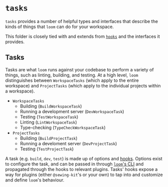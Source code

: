 # `tasks`

`tasks` provides a number of helpful types and interfaces that describe the kinds of things that `loom` can do for your workspace.

This folder is closely tied with and extends from [`hooks`](../hooks/README.md) and the interfaces it provides.

## Tasks

Tasks are what `loom` runs against your codebase to perform a variety of things, such as linting, building, and testing. At a high level, `loom` distinguishes between `WorkspaceTasks` (which apply to the entire workspace) and `ProjectTasks` (which apply to the individual projects within a workspace).

- `WorkspaceTasks`
  - Building (`BuildWorkspaceTask`)
  - Running a development server (`DevWorkspaceTask`)
  - Testing (`TestWorkspaceTask`)
  - Linting (`LintWorkspaceTask`)
  - Type-checking (`TypeCheckWorkspaceTask`)
- `ProjectTasks`
  - Building (`BuildProjectTask`)
  - Running a develoment server (`DevProjectTask`)
  - Testing (`TestProjectTask`)

A task (e.g. `build`, `dev`, `test`) is made up of options and [hooks](../hooks/README.md). Options exist to configure the task, and can be passed in through [`loom`'s CLI](../../../cli/README.md) and propagated through the hooks to relevant plugins. Tasks' hooks expose a way for plugins (either `@sewing-kit`'s or your own) to tap into and customize and define `loom`'s behaviour.
